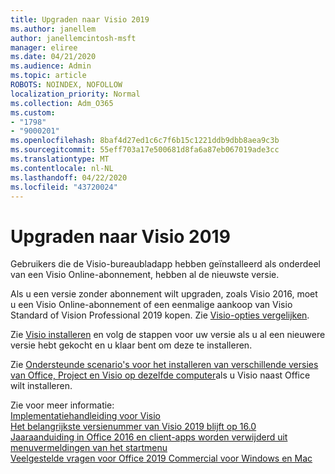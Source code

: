 ```yaml
---
title: Upgraden naar Visio 2019
ms.author: janellem
author: janellemcintosh-msft
manager: eliree
ms.date: 04/21/2020
ms.audience: Admin
ms.topic: article
ROBOTS: NOINDEX, NOFOLLOW
localization_priority: Normal
ms.collection: Adm_O365
ms.custom:
- "1798"
- "9000201"
ms.openlocfilehash: 8baf4d27ed1c6c7f6b15c1221ddb9dbb8aea9c3b
ms.sourcegitcommit: 55eff703a17e500681d8fa6a87eb067019ade3cc
ms.translationtype: MT
ms.contentlocale: nl-NL
ms.lasthandoff: 04/22/2020
ms.locfileid: "43720024"
---
```

# <a name="upgrade-to-visio-2019"></a>Upgraden naar Visio 2019

Gebruikers die de Visio-bureaubladapp hebben geïnstalleerd als onderdeel van een Visio Online-abonnement, hebben al de nieuwste versie. 

Als u een versie zonder abonnement wilt upgraden, zoals Visio 2016, moet u een Visio Online-abonnement of een eenmalige aankoop van Visio Standard of Vision Professional 2019 kopen. Zie [Visio-opties vergelijken](https://products.office.com/visio/microsoft-visio-plans-and-pricing-compare-visio-options).

Zie [Visio installeren](https://support.office.com/article/f98f21e3-aa02-4827-9167-ddab5b025710?wt.mc_id=OfficeAdm_ClientDIA_Alchemy1798) en volg de stappen voor uw versie als u al een nieuwere versie hebt gekocht en u klaar bent om deze te installeren. 

Zie [Ondersteunde scenario's voor het installeren van verschillende versies van Office, Project en Visio op dezelfde computer](https://docs.microsoft.com/deployoffice/install-different-office-visio-and-project-versions-on-the-same-computer)als u Visio naast Office wilt installeren.

Zie voor meer informatie:<br>
[Implementatiehandleiding voor Visio](https://docs.microsoft.com/deployoffice/deployment-guide-for-visio)<br>
[Het belangrijkste versienummer van Visio 2019 blijft op 16.0](https://docs.microsoft.com/deployoffice/office2019/overview#whats-stayed-the-same-in-office-2019)<br>
[Jaaraanduiding in Office 2016 en client-apps worden verwijderd uit menuvermeldingen van het startmenu](https://support.office.com/article/8fe5e052-76d2-49de-af30-2e84ed3da907?wt.mc_id=OfficeAdm_ClientDIA_Alchemy1798)<br>
[Veelgestelde vragen voor Office 2019 Commercial voor Windows en Mac](https://support.microsoft.com/help/4133312) 
